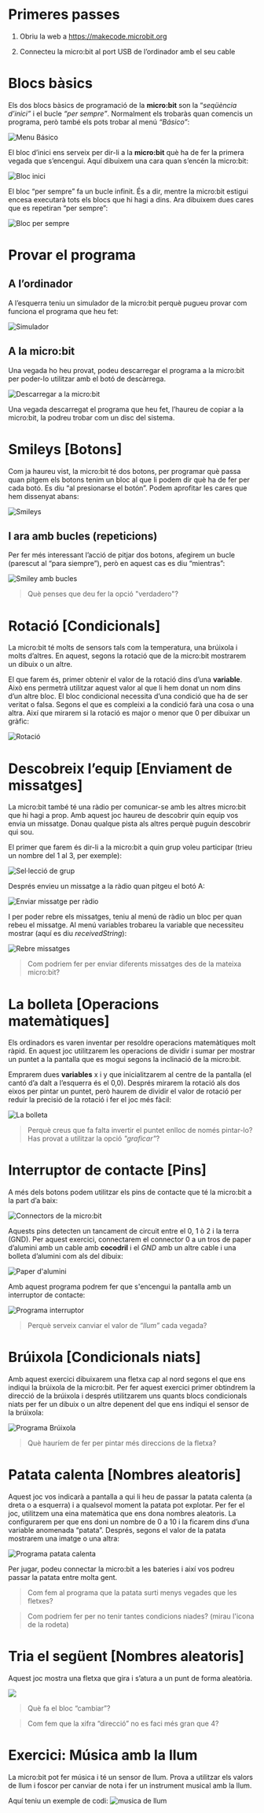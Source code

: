 Primeres passes
===============

1.  Obriu la web a <https://makecode.microbit.org>

2.  Connecteu la micro:bit al port USB de l’ordinador amb el seu cable

Blocs bàsics
============

Els dos blocs bàsics de programació de la **micro:bit** son la
“*seqüència d’inici”* i el bucle *“per sempre”*. Normalment els trobaràs quan comencis un programa, però també els pots trobar al menú
*“Básico”*:

![Menu Básico](./media/image1.png)

El bloc d’inici ens serveix per dir-li a la **micro:bit** què ha de fer
la primera vegada que s’encengui. Aquí dibuixem una cara quan s’encén la
micro:bit:

![Bloc inici](./media/image2.png)

El bloc “per sempre” fa un bucle infinit. És a dir, mentre la micro:bit
estigui encesa executarà tots els blocs que hi hagi a dins. Ara dibuixem
dues cares que es repetiran “per sempre”:

![Bloc per sempre](./media/image2.png)

Provar el programa
==================

A l’ordinador
-------------

A l’esquerra teniu un simulador de la micro:bit perquè pugueu provar com
funciona el programa que heu fet:

![Simulador](./media/image3.png)

A la micro:bit
--------------

Una vegada ho heu provat, podeu descarregar el programa a la micro:bit
per poder-lo utilitzar amb el botó de descàrrega.

![Descarregar a la micro:bit](./media/image4.png)

Una vegada descarregat el programa que heu fet, l’haureu de copiar a la
micro:bit, la podreu trobar com un disc del sistema.

Smileys \[Botons\]
==================

Com ja haureu vist, la micro:bit té dos botons, per programar què passa
quan pitgem els botons tenim un bloc al que li podem dir què ha de fer
per cada botó. Es diu “al presionarse el botón”. Podem aprofitar les
cares que hem dissenyat abans:

![Smileys](./media/image5.png)

I ara amb bucles (repeticions)
--------------

Per fer més interessant l’acció de pitjar dos botons, afegirem un bucle
(parescut al “para siempre”), però en aquest cas es diu “mientras”:

![Smiley amb bucles](./media/image6.png)

> Què penses que deu fer la opció "verdadero"?

Rotació \[Condicionals\]
========================

La micro:bit té molts de sensors tals com la temperatura, una brúixola i
molts d’altres. En aquest, segons la rotació que de la micro:bit
mostrarem un dibuix o un altre.

El que farem és, primer obtenir el valor de la rotació dins d’una
**variable**. Això ens permetrà utilitzar aquest valor al que li hem
donat un nom dins d’un altre bloc. El bloc condicional necessita d’una
condició que ha de ser veritat o falsa. Segons el que es compleixi a la
condició farà una cosa o una altra. Així que mirarem si la rotació es
major o menor que 0 per dibuixar un gràfic:

![Rotació](./media/image7.png)

Descobreix l’equip \[Enviament de missatges\]
=============================================

La micro:bit també té una ràdio per comunicar-se amb les altres
micro:bit que hi hagi a prop. Amb aquest joc haureu de descobrir quin
equip vos envia un missatge. Donau qualque pista als altres perquè
puguin descobrir qui sou.

El primer que farem és dir-li a la micro:bit a quin grup voleu
participar (trieu un nombre del 1 al 3, per exemple):

![Sel·lecció de grup](./media/image8.png)

Després envieu un missatge a la ràdio quan pitgeu el botó A:

![Enviar missatge per ràdio](./media/image9.png)

I per poder rebre els missatges, teniu al menú de ràdio un bloc per quan rebeu el missatge. Al menú variables trobareu la variable que necessiteu mostrar (aquí es diu *receivedString*):

![Rebre missatges](./media/image10.png)

> Com podriem fer per enviar diferents missatges des de la mateixa micro:bit?

La bolleta \[Operacions matemàtiques\]
======================================

Els ordinadors es varen inventar per resoldre operacions matemàtiques
molt ràpid. En aquest joc utilitzarem les operacions de dividir i sumar
per mostrar un puntet a la pantalla que es mogui segons la inclinació de
la micro:bit.

Emprarem dues **variables** x i y que inicialitzarem al centre de la
pantalla (el cantó d’a dalt a l’esquerra és el 0,0). Després mirarem la
rotació als dos eixos per pintar un puntet, però haurem de dividir el
valor de rotació per reduir la precisió de la rotació i fer el joc més
fàcil:

![La bolleta](./media/image11.png)

> Perquè creus que fa falta invertir el puntet enlloc de només pintar-lo? Has provat a utilitzar la opció *"graficar"*?

Interruptor de contacte \[Pins\]
================================

A més dels botons podem utilitzar els pins de contacte que té la
micro:bit a la part d’a baix:

![Connectors de la micro:bit](./media/image12.png)

Aquests pins detecten un tancament de circuit entre el 0, 1 ò 2 i la
terra (GND). 
Per aquest exercici, connectarem el connector 0 a un tros de paper d’alumini amb un cable amb **cocodril** i el *GND* amb un altre cable i una bolleta d’alumini com als del dibuix:

![Paper d'alumini](./media/image13.png)

Amb aquest programa podrem fer que s'encengui la pantalla amb un interruptor de contacte:

![Programa interruptor](./media/image14.png)

> Perquè serveix canviar el valor de *“llum”* cada vegada?

Brúixola \[Condicionals niats\]
===============================

Amb aquest exercici dibuixarem una fletxa cap al nord segons el que ens
indiqui la brúixola de la micro:bit. Per fer aquest exercici primer
obtindrem la direcció de la brúixola i després utilitzarem uns quants
blocs condicionals niats per fer un dibuix o un altre depenent del que
ens indiqui el sensor de la brúixola:

![Programa Brúixola](./media/image15.png)

> Què hauríem de fer per pintar més direccions de la fletxa?

Patata calenta \[Nombres aleatoris\]
====================================

Aquest joc vos indicarà a pantalla a qui li heu de passar la patata
calenta (a dreta o a esquerra) i a qualsevol moment la patata pot
explotar. Per fer el joc, utilitzem una eina matemàtica que ens dona
nombres aleatoris. La configurarem per que ens doni un nombre de 0 a 10
i la ficarem dins d’una variable anomenada “patata”. Després, segons el
valor de la patata mostrarem una imatge o una altra:

![Programa patata calenta](./media/image16.png)

Per jugar, podeu connectar la micro:bit a les bateries i així vos podreu passar la patata entre molta gent.

> Com fem al programa que la patata surti menys vegades que les fletxes?

> Com podriem fer per no tenir tantes condicions niades? (mirau l'icona de la rodeta)

Tria el següent \[Nombres aleatoris\]
=====================================

Aquest joc mostra una fletxa que gira i s’atura a un punt de forma
aleatòria.

![](./media/image17.png)

> Què fa el bloc “cambiar”?

> Com fem que la xifra “direcció” no es faci més gran que 4?

Exercici: Música amb la llum
============================
La micro:bit pot fer música i té un sensor de llum. Prova a utilitzar els valors de llum i foscor per canviar de nota i fer un instrument musical amb la llum.

Aquí teniu un exemple de codi:
![musica de llum](./media/image18.png)
